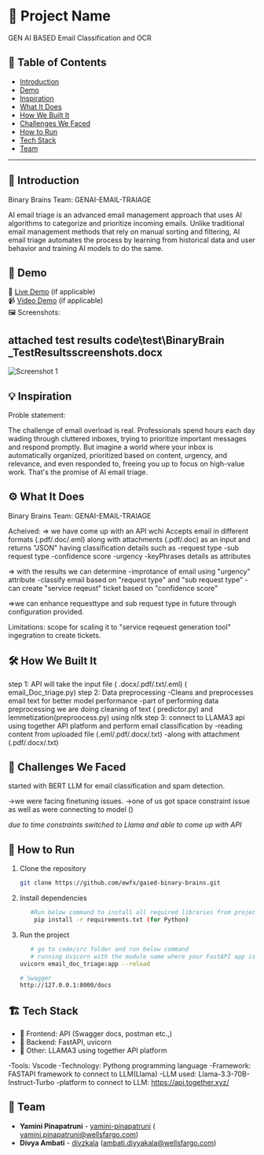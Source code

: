 # 🚀 Project Name
GEN AI BASED Email Classification and OCR
## 📌 Table of Contents
- [Introduction](#introduction)
- [Demo](#demo)
- [Inspiration](#inspiration)
- [What It Does](#what-it-does)
- [How We Built It](#how-we-built-it)
- [Challenges We Faced](#challenges-we-faced)
- [How to Run](#how-to-run)
- [Tech Stack](#tech-stack)
- [Team](#team)

---

## 🎯 Introduction
Binary Brains Team: GENAI-EMAIL-TRAIAGE

AI email triage is an ​​advanced email management approach that uses AI algorithms to categorize and prioritize incoming emails. Unlike traditional email management methods that rely on manual sorting and filtering, AI email triage automates the process by learning from historical data and user behavior and training AI models to do the same.



## 🎥 Demo
🔗 [Live Demo](#) (if applicable)  
📹 [Video Demo](#) (if applicable)  
🖼️ Screenshots:
 ## attached test results code\test\BinaryBrain _TestResultsscreenshots.docx

![Screenshot 1](link-to-image)

## 💡 Inspiration
Proble statement:

The challenge of email overload is real. Professionals spend hours each day wading through cluttered inboxes, trying to prioritize important messages and respond promptly.
But imagine a world where your inbox is automatically organized, prioritized based on content, urgency, and relevance, and even responded to, freeing you up to focus on high-value work. That's the promise of AI email triage.

## ⚙️ What It Does
Binary Brains Team: GENAI-EMAIL-TRAIAGE


Acheived:
=> we have come up with an API wchi Accepts email in different formats (.pdf/.doc/.eml) along with attachments (.pdf/.doc) as  an input and returns "JSON" having classification details such as 
   -request type
   -sub request type
   -confidence score
   -urgency
   -keyPhrases
  details  as attributes

=> with the results we can determine 
   -improtance of email using "urgency" attribute 
   -classify email based on "request type" and "sub request type" 
   -can create "service reqeust" ticket based on "confidence score"

=>we can enhance requesttype and sub request type in future through configuration provided.

Limitations:
scope for scaling it to "service reqeuest generation tool" ingegration to create tickets.

## 🛠️ How We Built It

step 1: API will take the input file ( .docx/.pdf/.txt/.eml) ( email_Doc_triage.py)
step 2: Data preprocessing
         -Cleans and preprocesses email text for better model performance 
         -part of performing  data preprocessing we are doing cleaning of text ( predictor.py) and lemmetization(preproocess.py) using nltk
step 3: connect to LLAMA3  api using together API platform and perform email classification by
         -reading content from uploaded file (.eml/.pdf/.docx/.txt) 
         -along with attachment (.pdf/.docx/.txt) 



## 🚧 Challenges We Faced
started with BERT LLM for email classification  and spam detection.

->we were facing finetuning issues.
->one of us got space constraint issue as well as were connecting to model () 

*due to time constraints switched to Llama and able to come up with API*




## 🏃 How to Run
1. Clone the repository  
   ```sh
   git clone https://github.com/ewfx/gaied-binary-brains.git
   ```
2. Install dependencies  
   ```sh
      #Run below command to install all required libraries from project root folder
       pip install -r requirements.txt (for Python)
   ```
3. Run the project  
   ```sh
      # go to code/src folder and run below command
      # running Uvicorn with the module name where your FastAPI app is inside 
   uvicorn email_doc_triage:app --reload

   # Swagger 
   http://127.0.0.1:8000/docs
   ```

## 🏗️ Tech Stack


- 🔹 Frontend: API (Swagger docs, postman etc.,)
- 🔹 Backend: FastAPI, uvicorn
- 🔹 Other: LLAMA3 using together API platform

-Tools: Vscode
-Technology: Pythong programming language
-Framework: FASTAPI framework to connect to LLM(Llama)
-LLM used: Llama-3.3-70B-Instruct-Turbo
-platform to connect to LLM: https://api.together.xyz/

## 👥 Team
- **Yamini Pinapatruni** - [yamini-pinapatruni](#) ( yamini.pinapatruni@wellsfargo.com)
- **Divya Ambati** - [divzkala](#) (ambati.divyakala@wellsfargo.com)
